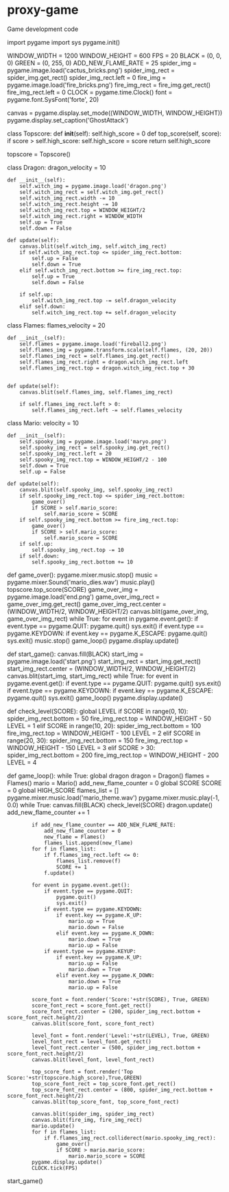 # proxy-game
Game development
code

import pygame
import sys
pygame.init()

WINDOW_WIDTH = 1200
WINDOW_HEIGHT = 600
FPS = 20
BLACK = (0, 0, 0)
GREEN = (0, 255, 0)
ADD_NEW_FLAME_RATE = 25
spider_img = pygame.image.load('cactus_bricks.png')
spider_img_rect = spider_img.get_rect()
spider_img_rect.left = 0
fire_img = pygame.image.load('fire_bricks.png')
fire_img_rect = fire_img.get_rect()
fire_img_rect.left = 0
CLOCK = pygame.time.Clock()
font = pygame.font.SysFont('forte', 20)

canvas = pygame.display.set_mode((WINDOW_WIDTH, WINDOW_HEIGHT))
pygame.display.set_caption('GhostAttack')


class Topscore:
    def __init__(self):
        self.high_score = 0
    def top_score(self, score):
        if score > self.high_score:
            self.high_score = score
        return self.high_score

topscore = Topscore()


class Dragon:
    dragon_velocity = 10

    def __init__(self):
        self.witch_img = pygame.image.load('dragon.png')
        self.witch_img_rect = self.witch_img.get_rect()
        self.witch_img_rect.width -= 10
        self.witch_img_rect.height -= 10
        self.witch_img_rect.top = WINDOW_HEIGHT/2
        self.witch_img_rect.right = WINDOW_WIDTH
        self.up = True
        self.down = False

    def update(self):
        canvas.blit(self.witch_img, self.witch_img_rect)
        if self.witch_img_rect.top <= spider_img_rect.bottom:
            self.up = False
            self.down = True
        elif self.witch_img_rect.bottom >= fire_img_rect.top:
            self.up = True
            self.down = False

        if self.up:
            self.witch_img_rect.top -= self.dragon_velocity
        elif self.down:
            self.witch_img_rect.top += self.dragon_velocity


class Flames:
    flames_velocity = 20

    def __init__(self):
        self.flames = pygame.image.load('fireball2.png')
        self.flames_img = pygame.transform.scale(self.flames, (20, 20))
        self.flames_img_rect = self.flames_img.get_rect()
        self.flames_img_rect.right = dragon.witch_img_rect.left
        self.flames_img_rect.top = dragon.witch_img_rect.top + 30


    def update(self):
        canvas.blit(self.flames_img, self.flames_img_rect)

        if self.flames_img_rect.left > 0:
            self.flames_img_rect.left -= self.flames_velocity


class Mario:
    velocity = 10

    def __init__(self):
        self.spooky_img = pygame.image.load('maryo.png')
        self.spooky_img_rect = self.spooky_img.get_rect()
        self.spooky_img_rect.left = 20
        self.spooky_img_rect.top = WINDOW_HEIGHT/2 - 100
        self.down = True
        self.up = False

    def update(self):
        canvas.blit(self.spooky_img, self.spooky_img_rect)
        if self.spooky_img_rect.top <= spider_img_rect.bottom:
            game_over()
            if SCORE > self.mario_score:
                self.mario_score = SCORE
        if self.spooky_img_rect.bottom >= fire_img_rect.top:
            game_over()
            if SCORE > self.mario_score:
                self.mario_score = SCORE
        if self.up:
            self.spooky_img_rect.top -= 10
        if self.down:
            self.spooky_img_rect.bottom += 10


def game_over():
    pygame.mixer.music.stop()
    music = pygame.mixer.Sound('mario_dies.wav')
    music.play()
    topscore.top_score(SCORE)
    game_over_img = pygame.image.load('end.png')
    game_over_img_rect = game_over_img.get_rect()
    game_over_img_rect.center = (WINDOW_WIDTH/2, WINDOW_HEIGHT/2)
    canvas.blit(game_over_img, game_over_img_rect)
    while True:
        for event in pygame.event.get():
            if event.type == pygame.QUIT:
                pygame.quit()
                sys.exit()
            if event.type == pygame.KEYDOWN:
                if event.key == pygame.K_ESCAPE:
                    pygame.quit()
                    sys.exit()
                music.stop()
                game_loop()
        pygame.display.update()


def start_game():
    canvas.fill(BLACK)
    start_img = pygame.image.load('start.png')
    start_img_rect = start_img.get_rect()
    start_img_rect.center = (WINDOW_WIDTH/2, WINDOW_HEIGHT/2)
    canvas.blit(start_img, start_img_rect)
    while True:
        for event in pygame.event.get():
            if event.type == pygame.QUIT:
                pygame.quit()
                sys.exit()
            if event.type == pygame.KEYDOWN:
                if event.key == pygame.K_ESCAPE:
                    pygame.quit()
                    sys.exit()
                game_loop()
        pygame.display.update()


def check_level(SCORE):
    global LEVEL
    if SCORE in range(0, 10):
        spider_img_rect.bottom = 50
        fire_img_rect.top = WINDOW_HEIGHT - 50
        LEVEL = 1
    elif SCORE in range(10, 20):
        spider_img_rect.bottom = 100
        fire_img_rect.top = WINDOW_HEIGHT - 100
        LEVEL = 2
    elif SCORE in range(20, 30):
        spider_img_rect.bottom = 150
        fire_img_rect.top = WINDOW_HEIGHT - 150
        LEVEL = 3
    elif SCORE > 30:
        spider_img_rect.bottom = 200
        fire_img_rect.top = WINDOW_HEIGHT - 200
        LEVEL = 4





def game_loop():
    while True:
        global dragon
        dragon = Dragon()
        flames = Flames()
        mario = Mario()
        add_new_flame_counter = 0
        global SCORE
        SCORE = 0
        global  HIGH_SCORE
        flames_list = []
        pygame.mixer.music.load('mario_theme.wav')
        pygame.mixer.music.play(-1, 0.0)
        while True:
            canvas.fill(BLACK)
            check_level(SCORE)
            dragon.update()
            add_new_flame_counter += 1

            if add_new_flame_counter == ADD_NEW_FLAME_RATE:
                add_new_flame_counter = 0
                new_flame = Flames()
                flames_list.append(new_flame)
            for f in flames_list:
                if f.flames_img_rect.left <= 0:
                    flames_list.remove(f)
                    SCORE += 1
                f.update()

            for event in pygame.event.get():
                if event.type == pygame.QUIT:
                    pygame.quit()
                    sys.exit()
                if event.type == pygame.KEYDOWN:
                    if event.key == pygame.K_UP:
                        mario.up = True
                        mario.down = False
                    elif event.key == pygame.K_DOWN:
                        mario.down = True
                        mario.up = False
                if event.type == pygame.KEYUP:
                    if event.key == pygame.K_UP:
                        mario.up = False
                        mario.down = True
                    elif event.key == pygame.K_DOWN:
                        mario.down = True
                        mario.up = False

            score_font = font.render('Score:'+str(SCORE), True, GREEN)
            score_font_rect = score_font.get_rect()
            score_font_rect.center = (200, spider_img_rect.bottom + score_font_rect.height/2)
            canvas.blit(score_font, score_font_rect)

            level_font = font.render('Level:'+str(LEVEL), True, GREEN)
            level_font_rect = level_font.get_rect()
            level_font_rect.center = (500, spider_img_rect.bottom + score_font_rect.height/2)
            canvas.blit(level_font, level_font_rect)

            top_score_font = font.render('Top Score:'+str(topscore.high_score),True,GREEN)
            top_score_font_rect = top_score_font.get_rect()
            top_score_font_rect.center = (800, spider_img_rect.bottom + score_font_rect.height/2)
            canvas.blit(top_score_font, top_score_font_rect)

            canvas.blit(spider_img, spider_img_rect)
            canvas.blit(fire_img, fire_img_rect)
            mario.update()
            for f in flames_list:
                if f.flames_img_rect.colliderect(mario.spooky_img_rect):
                    game_over()
                    if SCORE > mario.mario_score:
                        mario.mario_score = SCORE
            pygame.display.update()
            CLOCK.tick(FPS)


start_game()
